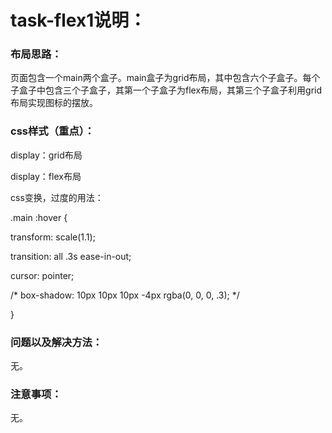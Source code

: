 # task-flex1说明：

### 布局思路：

页面包含一个main两个盒子。main盒子为grid布局，其中包含六个子盒子。每个子盒子中包含三个子盒子，其第一个子盒子为flex布局，其第三个子盒子利用grid布局实现图标的摆放。

### css样式（重点）：

display：grid布局

display：flex布局

css变换，过度的用法：

.main :hover {

  transform: scale(1.1);

  transition: all .3s ease-in-out;

  cursor: pointer;

  /* box-shadow: 10px 10px 10px -4px rgba(0, 0, 0, .3); */

}

### 问题以及解决方法：

无。

### 注意事项：

无。

